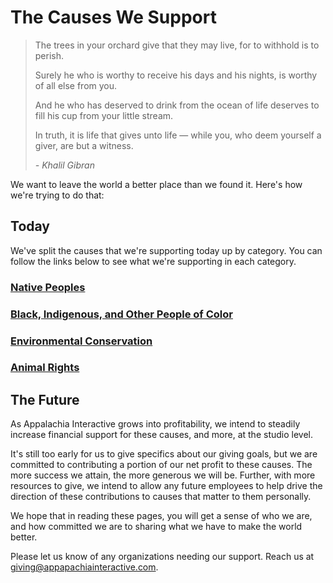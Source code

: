 # The Causes We Support

> The trees in your orchard give that they may live, for to withhold is to perish.
>
> Surely he who is worthy to receive his days and his nights, is worthy of all else from you.
>
> And he who has deserved to drink from the ocean of life deserves to fill his cup from your little stream.
>
> In truth, it is life that gives unto life — while you, who deem yourself a giver, are but a witness.
>
> *- Khalil Gibran*

We want to leave the world a better place than we found it.  Here's how we're trying to do that:

## Today

We've split the causes that we're supporting today up by category.  You can follow the links below to see what we're supporting in each category.

### [Native Peoples](https://appalachiainteractive.com/causes/native-peoples)

### [Black, Indigenous, and Other People of Color](https://appalachiainteractive.com/causes/bipoc/)

### [Environmental Conservation](https://appalachiainteractive.com/causes/environment)

### [Animal Rights](https://appalachiainteractive.com/causes/animal-rights)

## The Future

As Appalachia Interactive grows into profitability, we intend to steadily increase financial support for these causes, and more, at the studio level.  

It's still too early for us to give specifics about our giving goals, but we are committed to contributing a portion of our net profit to these causes.  The more success we attain, the more generous we will be.  Further, with more resources to give, we intend to allow any future employees to help drive the direction of these contributions to causes that matter to them personally.

We hope that in reading these pages, you will get a sense of who we are, and how committed we are to sharing what we have to make the world better.

Please let us know of any organizations needing our support.  Reach us at [giving@appapachiainteractive.com](mailto:giving@appalachiainteractive.com).
